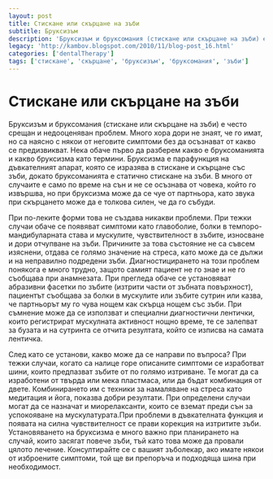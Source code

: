 ```yaml
---
layout: post
title: Стискане или скърцане на зъби
subtitle: Бруксизъм
description: 'Бруксизъм и бруксомания (стискане или скърцане на зъби) е често срещан и недооценяван проблем. Много хора дори не знаят, че го имат, но са наясно с някои от неговите симптоми без да осъзнават от какво се предизвикват. Нека обаче първо да разберем какво е бруксоманията и какво бруксизма като термини. '
legacy: 'http://kambov.blogspot.com/2010/11/blog-post_16.html'
categories: ['dentalTherapy']
tags: ['стискане', 'скърцане', 'бруксизъм', 'бруксомания', 'зъби']
---
```

# Стискане или скърцане на зъби

Бруксизъм и бруксомания (стискане или скърцане на зъби) е често срещан и недооценяван проблем. Много хора дори не знаят, че го имат, но са наясно с някои от неговите симптоми без да осъзнават от какво се предизвикват. Нека обаче първо да разберем какво е бруксоманията и какво бруксизма като термини. Бруксизма е парафункция на дъвкателният апарат, която се изразява в стискане и скърцане със зъби, докато бруксоманията е статично стискане на зъби. В много от случаите е само по време на сън и не се осъзнава от човека, който го извършва, но при бруксизма може да се чуе от партньора, като звука при скърцането може да е толкова силен, че да го събуди.

При по-леките форми това не създава никакви проблеми. При тежки случаи обаче се появяват симптоми като главоболие, болки в темпоро-мандибуларната става и мускулите, чувствителност в зъбите, износване и дори отчупване на зъби. Причините за това състояние не са съвсем изяснени, отдава се голямо значение на стреса, като може да се дължи и на неправилно подредени зъби. Диагностицирането на този проблем понякога е много трудно, защото самият пациент не го знае и не го съобщава при анамнезата. При прегледа обаче се установяват абразивни фасетки по зъбите (изтрити части от зъбната повърхност), пациентът съобщава за болки в мускулите или зъбите сутрин или казва, че партньорът му го чува нощем как скърца нощем със зъби. При съмнение може да се използват и специални диагностични лентички, които регистрират мускулната активност нощно време, те се залепват за бузата и на сутринта се отчита резултата, който се изписва на самата лентичка.

След като се установи, какво може да се направи по въпроса? При тежки случаи, когато са налице горе описаните симптоми се изработват шини, които предпазват зъбите от по голямо изтриване. Те могат да са изработени от твърда или мека пластмаса, или да бъдат комбинация от двете. Комбинирането им с техники за намаляване на стреса като медитация и йога, показва добри резултати. При определени случаи могат да се назначат и миорелаксанти, които се вземат преди сън за успокояване на мускулатурата.При проблеми в дъвкателната функция и появата на силна чувствителност се прави корекция на изтритите зъби. Установяването на бруксизма е много важно при планирането на случай, които засягат повече зъби, тъй като това може да провали цялото лечение. Консултирайте се с вашият зъболекар, ако имате някои от изброените симптоми, той ще ви препоръча и подходяща шина при необходимост.